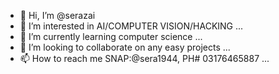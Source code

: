 - 👋 Hi, I’m @serazai
- 👀 I’m interested in AI/COMPUTER VISION/HACKING ...
- 🌱 I’m currently learning computer science ...
- 💞️ I’m looking to collaborate on any easy projects ...
- 📫 How to reach me SNAP:@sera1944, PH# 03176465887 ...

<!---
serazai/serazai is a ✨ special ✨ repository because its `README.md` (this file) appears on your GitHub profile.
You can click the Preview link to take a look at your changes.
--->
